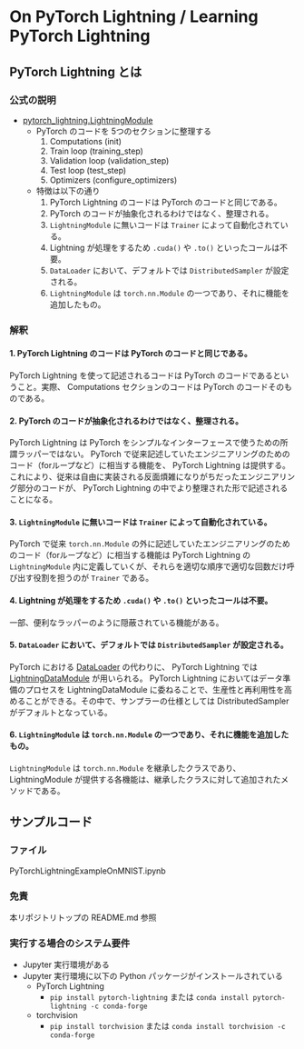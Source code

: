 # On PyTorch Lightning / Learning PyTorch Lightning

## PyTorch Lightning とは

### 公式の説明

* [pytorch_lightning.LightningModule](https://pytorch-lightning.readthedocs.io/en/latest/common/lightning_module.html)
    - PyTorch のコードを 5つのセクションに整理する
        1. Computations (init)
        2. Train loop (training_step)
        3. Validation loop (validation_step)
        4. Test loop (test_step)
        5. Optimizers (configure_optimizers)
    - 特徴は以下の通り
        1. PyTorch Lightning のコードは PyTorch のコードと同じである。
        2. PyTorch のコードが抽象化されるわけではなく、整理される。
        3. `LightningModule` に無いコードは `Trainer` によって自動化されている。
        4. Lightning が処理をするため `.cuda()` や `.to()` といったコールは不要。
        5. `DataLoader` において、デフォルトでは `DistributedSampler` が設定される。
        6. `LightningModule` は `torch.nn.Module` の一つであり、それに機能を追加したもの。

### 解釈

#### 1. PyTorch Lightning のコードは PyTorch のコードと同じである。

PyTorch Lightning を使って記述されるコードは PyTorch のコードであるということ。実際、 Computations セクションのコードは PyTorch のコードそのものである。

#### 2. PyTorch のコードが抽象化されるわけではなく、整理される。

PyTorch Lightning は PyTorch をシンプルなインターフェースで使うための所謂ラッパーではない。 PyTorch で従来記述していたエンジニアリングのためのコード（forループなど）に相当する機能を、 PyTorch Lightning は提供する。これにより、従来は自由に実装される反面煩雑になりがちだったエンジニアリング部分のコードが、 PyTorch Lightning の中でより整理された形で記述されることになる。

#### 3. `LightningModule` に無いコードは `Trainer` によって自動化されている。

PyTorch で従来 `torch.nn.Module` の外に記述していたエンジニアリングのためのコード（forループなど）に相当する機能は PyTorch Lightning の `LightningModule` 内に定義していくが、それらを適切な順序で適切な回数だけ呼び出す役割を担うのが `Trainer` である。

#### 4. Lightning が処理をするため `.cuda()` や `.to()` といったコールは不要。

一部、便利なラッパーのように隠蔽されている機能がある。

#### 5. `DataLoader` において、デフォルトでは `DistributedSampler` が設定される。

PyTorch における [DataLoader](https://pytorch.org/docs/stable/data.html#torch.utils.data.DataLoader) の代わりに、 PyTorch Lightning では [LightningDataModule](https://pytorch-lightning.readthedocs.io/en/stable/extensions/datamodules.html) が用いられる。
PyTorch Lightning においてはデータ準備のプロセスを LightningDataModule に委ねることで、生産性と再利用性を高めることができる。その中で、サンプラーの仕様としては DistributedSampler がデフォルトとなっている。

#### 6. `LightningModule` は `torch.nn.Module` の一つであり、それに機能を追加したもの。

`LightningModule` は `torch.nn.Module` を継承したクラスであり、LightningModule が提供する各機能は、継承したクラスに対して追加されたメソッドである。


## サンプルコード

### ファイル

PyTorchLightningExampleOnMNIST.ipynb

### 免責

本リポジトリトップの README.md 参照

### 実行する場合のシステム要件

* Jupyter 実行環境がある
* Jupyter 実行環境に以下の Python パッケージがインストールされている
    - PyTorch Lightning
        - `pip install pytorch-lightning` または `conda install pytorch-lightning -c conda-forge`
    - torchvision
        - `pip install torchvision` または `conda install torchvision -c conda-forge`
